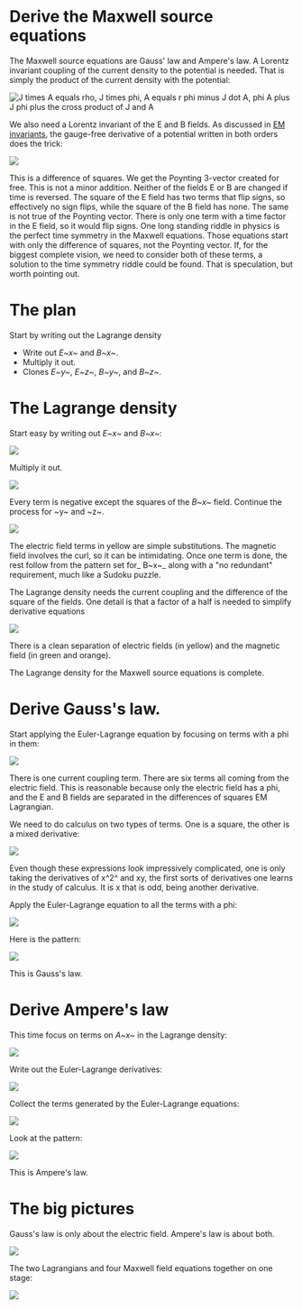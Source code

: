 # Derive the Maxwell source equations

The Maxwell source equations are Gauss' law and Ampere's law.  A Lorentz
invariant coupling of the current density to the potential is needed.  That is
simply the product of the current density with the potential:

![J times A equals rho, J times phi, A equals r phi minus J dot A, phi A plus J
phi plus the cross product of J and A](../images/EM/EM_invariants/current_coupling.png)

We also need a Lorentz invariant of the E and B fields.  As discussed in 
[EM invariants](EM_invariants.md), the gauge-free derivative of a potential written
in both orders does the trick:

![](../images/EM/derive_Maxwell_source_equations/difference_of_squares.png)

This is a difference of squares.  We get the Poynting 3-vector created for
free.  This is not a minor addition.  Neither of the fields E or B are changed
if time is reversed.   The square of the E field has two terms that flip signs,
so effectively no sign flips, while the square of the B field has none.  The 
same is not true of the Poynting vector.  There is only one term with a time
factor in the E field, so it would flip signs.  One long standing riddle in
physics is the perfect time symmetry in the Maxwell equations.  Those equations
start with only the difference of squares, not the Poynting vector.  If, for
the biggest complete vision, we need to consider both of these terms, a
solution to the time symmetry riddle could be found.  That is speculation, but
worth pointing out.

# The plan

Start by writing out the Lagrange density
* Write out _E~x~_ and _B~x~_.
* Multiply it out.
* Clones _E~y~_, _E~z~_, _B~y~_, and _B~z~_.

# The Lagrange density

Start easy by writing out _E~x~_ and _B~x~_:

![](../images/EM/derive_Maxwell_source_equations/Bx2-Ex2.png)

Multiply it out.

![](../images/EM/derive_Maxwell_source_equations/Bx2_Ex2_multiplied_out.png)

Every term is negative except the squares of the _B~x~_ field.  Continue the
process for ~y~ and ~z~.

![](../images/EM/derive_Maxwell_source_equations/B2-E2_terms.png)

The electric field terms in yellow are simple substitutions.  The magnetic
field involves the curl, so it can be intimidating.  Once one term is done, the
rest follow from the pattern set for_ B~x~_ along with a "no redundant"
requirement, much like a Sudoku puzzle.

The Lagrange density needs the current coupling and the difference of the
square of the fields.  One detail is that a factor of a half is needed to
simplify derivative equations

![](../images/EM/derive_Maxwell_source_equations/L_EM_details.png)

There is a clean separation of electric fields (in yellow) and the magnetic
field (in green and orange).

The Lagrange density for the Maxwell source equations is complete.

# Derive Gauss's law.

Start applying the Euler-Lagrange equation by focusing on terms with a phi in
them:

![](../images/EM/derive_Maxwell_source_equations/L_EM_details_phi.png)

There is one current coupling term.  There are six terms all coming from the
electric field.  This is reasonable because only the electric field has a phi,
and the E and B fields are separated in the differences of squares EM
Lagrangian.

We need to do calculus on two types of terms.  One is a square, the other is a
mixed derivative:

![](../images/EM/derive_Maxwell_source_equations/second_order_derivatives.png)

Even though these expressions look impressively complicated, one is only taking
the derivatives of x^2^ and xy, the first sorts of derivatives one learns in
the study of calculus.  It is x that is odd, being another derivative.

Apply the Euler-Lagrange equation to all the terms with a phi:

![](../images/EM/derive_Maxwell_source_equations/apply_Euler-Lagrange.png)

Here is the pattern:

![](../images/EM/derive_Maxwell_source_equations/Gauss_law_pattern.png)

This is Gauss's law.

# Derive Ampere's law

This time focus on terms on _A~x~_ in the Lagrange density:

![](../images/EM/derive_Maxwell_source_equations/L_EM_details_Ax.png)

Write out the Euler-Lagrange derivatives:

![](../images/EM/derive_Maxwell_source_equations/L_EM_details_Euler-Lagrange.png)

Collect the terms generated by the Euler-Lagrange equations:

![](../images/EM/derive_Maxwell_source_equations/L_EM_Amperes_law.png)

Look at the pattern:

![](../images/EM/derive_Maxwell_source_equations/L_EM_Amperes_law_pattern.png)

This is Ampere's law.

# The big pictures

Gauss's law is only about the electric field.  Ampere's law is about both.

![](../images/EM/derive_Maxwell_source_equations/Gauss_Ampere_pattern.png)

The two Lagrangians and four Maxwell field equations together on one stage:

![](../images/EM/derive_Maxwell_source_equations/Maxwell_equations_pattern.png)
